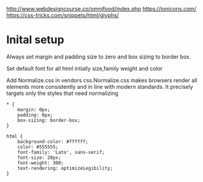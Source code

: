 http://www.webdesigncourse.co/omnifood/index.php
https://ionicons.com/
https://css-tricks.com/snippets/html/glyphs/

# Inital setup

Always set margin and padding size to zero and box sizing to border box.

Set default font for all html intially  size,family weight and color

Add Normalize.css in vendors css.Normalize.css makes browsers render all elements more consistently and in line with modern standards. It precisely targets only the styles that need normalizing

```
* {
    margin: 0px;
    padding: 0px;
    box-sizing: border-box;
}

html {
    background-color: #ffffff;
    color: #555555;
    font-family: 'Lato', sans-serif;
    font-size: 20px;
    font-weight: 300;
    text-rendering: optimizeLegibility;
}
```